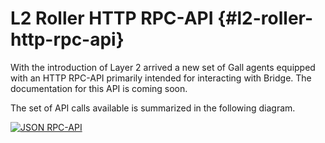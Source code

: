 # L2 Roller HTTP RPC-API {#l2-roller-http-rpc-api}

With the introduction of Layer 2 arrived a new set of Gall agents equipped with an HTTP RPC-API primarily intended for interacting with Bridge. The documentation for this API is coming soon.

The set of API calls available is summarized in the following diagram.

[![JSON RPC-API](https://media.urbit.org/docs/layer2/l2-json-rpc.svg)](https://media.urbit.org/docs/layer2/l2-json-rpc.svg)


